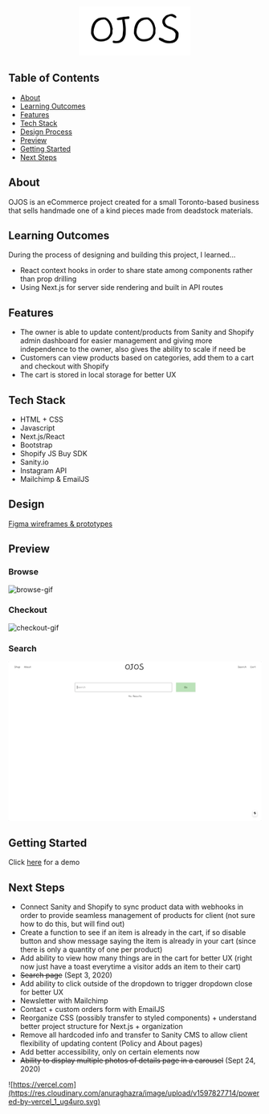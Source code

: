 <p align="center"><img src="./web/public/header.png" alt="ojos-header"/></p>

## Table of Contents
- [About](#about)
- [Learning Outcomes](#learning-outcomes)
- [Features](#features)
- [Tech Stack](#tech-stack)
- [Design Process](#design-process)
- [Preview](#preview)
- [Getting Started](#getting-started)
- [Next Steps](#next-steps)

## About 
OJOS is an eCommerce project created for a small Toronto-based business that sells handmade one of a kind pieces made from deadstock materials.  

## Learning Outcomes
During the process of designing and building this project, I learned...
  - React context hooks in order to share state among components rather than prop drilling
  - Using Next.js for server side rendering and built in API routes 

## Features
- The owner is able to update content/products from Sanity and Shopify admin dashboard for easier management and giving more independence to the owner, also gives the ability to scale if need be 
- Customers can view products based on categories, add them to a cart and checkout with Shopify
- The cart is stored in local storage for better UX 

## Tech Stack
- HTML + CSS
- Javascript
- Next.js/React
- Bootstrap
- Shopify JS Buy SDK
- Sanity.io 
- Instagram API
- Mailchimp & EmailJS

## Design
[Figma wireframes & prototypes](https://www.figma.com/file/Tcwbu0SNd8V8mFCPEImZLe/v1)

## Preview

### Browse
<img src="./web/public/gifs/ojos.gif" alt="browse-gif"/>

### Checkout
<img src="./web/public/gifs/checkout.gif" alt="checkout-gif"/>

### Search
<img src="./web/public/gifs/search.gif" alt="search-gif"/>

## Getting Started 
Click [here](https://ojos.vercel.app) for a demo

## Next Steps
- Connect Sanity and Shopify to sync product data with webhooks in order to provide seamless management of products for client (not sure how to do this, but will find out)
- Create a function to see if an item is already in the cart, if so disable button and show message saying the item is already in your cart (since there is only a quantity of one per product)
- Add ability to view how many things are in the cart for better UX (right now just have a toast everytime a visitor adds an item to their cart)
- ~~Search page~~ (Sept 3, 2020)
- Add ability to click outside of the dropdown to trigger dropdown close for better UX 
- Newsletter with Mailchimp
- Contact + custom orders form with EmailJS
- Reorganize CSS (possibly transfer to styled components) + understand better project structure for Next.js + organization
- Remove all hardcoded info and transfer to Sanity CMS to allow client flexibility of updating content (Policy and About pages)
- Add better accessibility, only on certain elements now
- ~~Ability to display multiple photos of details page in a carousel~~ (Sept 24, 2020)

![https://vercel.com](https://res.cloudinary.com/anuraghazra/image/upload/v1597827714/powered-by-vercel_1_ug4uro.svg)

